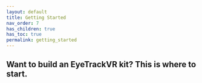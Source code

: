 ```yaml
---
layout: default
title: Getting Started
nav_order: 7
has_children: true
has_toc: true
permalink: getting_started
---
```


## Want to build an EyeTrackVR kit? This is where to start.
